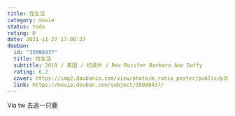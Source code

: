 ```yaml
---
title: 性生活
category: movie
status: todo
rating: 0
date: 2021-11-27 17:00:27
douban:
  id: "35098437"
  title: 性生活
  subtitle: 2019 / 美国 / 纪录片 / Rev Rucifer Barbara Ann Duffy
  rating: 6.2
  cover: https://img2.doubanio.com/view/photo/m_ratio_poster/public/p2608731531.jpg
  link: https://movie.douban.com/subject/35098437/
---
```


Via tw 去追一只鹿